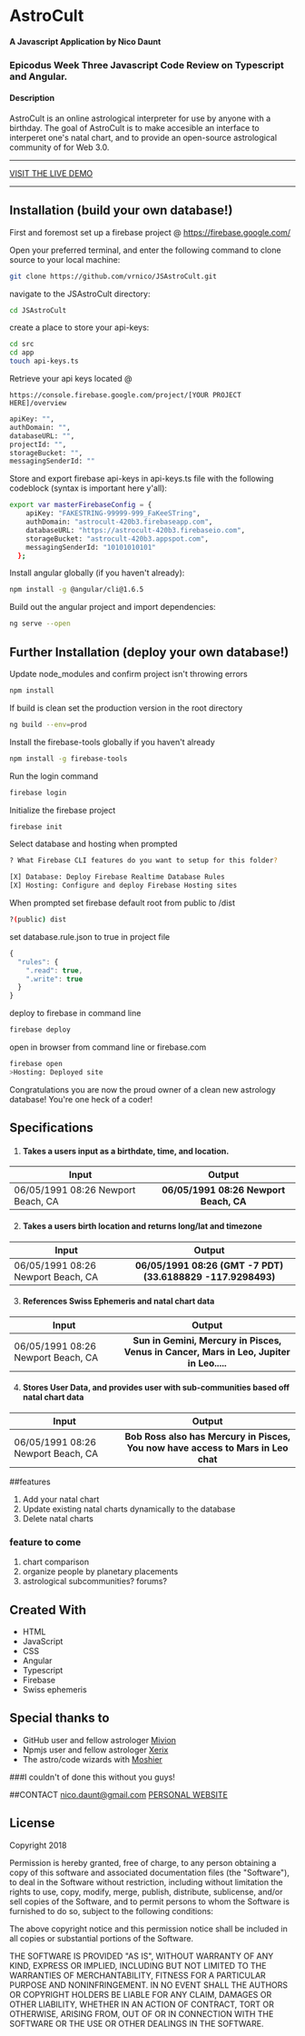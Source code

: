 AstroCult
==========
#### A Javascript Application by Nico Daunt

### Epicodus Week Three Javascript Code Review on Typescript and Angular.

#### Description
AstroCult is an online astrological interpreter for use by anyone with a birthday. The goal of AstroCult is to make accesible an interface to interperet one's natal chart, and to provide an open-source astrological community of for Web 3.0.
***
[VISIT THE LIVE DEMO](https://astrocult-480a2.firebaseapp.com/)
***

## Installation (build your own database!)

First and foremost set up a firebase project @ https://firebase.google.com/


Open your preferred terminal, and enter the following command to clone source to your local machine:
```sh
git clone https://github.com/vrnico/JSAstroCult.git
```

navigate to the JSAstroCult directory:
```sh
cd JSAstroCult
```

create a place to store your api-keys:
```sh
cd src
cd app
touch api-keys.ts
```

Retrieve your api keys located @
```
https://console.firebase.google.com/project/[YOUR PROJECT HERE]/overview
```

```sh
apiKey: "",
authDomain: "",
databaseURL: "",
projectId: "",
storageBucket: "",
messagingSenderId: ""
```

Store and export firebase api-keys in api-keys.ts file with the following codeblock (syntax is important here y'all):
```sh
export var masterFirebaseConfig = {
    apiKey: "FAKESTRING-99999-999_FaKeeSTring",
    authDomain: "astrocult-420b3.firebaseapp.com",
    databaseURL: "https://astrocult-420b3.firebaseio.com",
    storageBucket: "astrocult-420b3.appspot.com",
    messagingSenderId: "10101010101"
  };
```


Install angular globally (if you haven't already):
```sh
npm install -g @angular/cli@1.6.5
```


Build out the angular project and import dependencies:
```sh
ng serve --open
```

## Further Installation (deploy your own database!)

Update node_modules and confirm project isn't throwing errors
```sh
npm install
```
If build is clean set the production version in the root directory
```sh
ng build --env=prod
```
Install the firebase-tools globally if you haven't already
```sh
npm install -g firebase-tools
```
Run the login command
```sh
firebase login
```
Initialize the firebase project
```sh
firebase init
```

Select database and hosting when prompted
```sh
? What Firebase CLI features do you want to setup for this folder?

[X] Database: Deploy Firebase Realtime Database Rules
[X] Hosting: Configure and deploy Firebase Hosting sites
```

When prompted set firebase default root from public to /dist
```sh
?(public) dist
```
set database.rule.json to true in project file
```js
{
  "rules": {
    ".read": true,
    ".write": true
  }
}
```
deploy to firebase in command line
```sh
firebase deploy
```
open in browser from command line or firebase.com
```sh
firebase open
>Hosting: Deployed site
```

Congratulations you are now the proud owner of a clean new astrology database! You're one heck of a coder!


## Specifications

1. #### Takes a users input as a birthdate, time, and location.

| Input      | Output           |
| ------------- |:-------------:|
| 06/05/1991 08:26 Newport Beach, CA    | **06/05/1991 08:26 Newport Beach, CA** |


2. #### Takes a users birth location and returns long/lat and timezone

| Input      | Output           |
| ------------- |:-------------:|
| 06/05/1991 08:26 Newport Beach, CA      | **06/05/1991 08:26 (GMT -7 PDT)(33.6188829 -117.9298493)** |

3. #### References Swiss Ephemeris and natal chart data

| Input      | Output           |
| ------------- |:-------------:|
| 06/05/1991 08:26 Newport Beach, CA    | **Sun in Gemini, Mercury in Pisces, Venus in Cancer, Mars in Leo, Jupiter in Leo.....** |

4. #### Stores User Data, and provides user with sub-communities based off natal chart data

| Input      | Output           |
| ------------- |:-------------:|
| 06/05/1991 08:26 Newport Beach, CA      | **Bob Ross also has Mercury in Pisces, You now have access to Mars in Leo chat** |



##features

1. Add your natal chart
2. Update existing natal charts dynamically to the database
3. Delete natal charts

### feature to come
1. chart comparison
2. organize people by planetary placements
3. astrological subcommunities? forums?






## Created With
* HTML
* JavaScript
* CSS
* Angular
* Typescript
* Firebase
* Swiss ephemeris

## Special thanks to
* GitHub user and fellow astrologer [Mivion](https://github.com/mivion)
* Npmjs user and fellow astrologer [Xerix](https://www.npmjs.com/~xerik)
* The astro/code wizards with [Moshier](http://www.moshier.net/)

###I couldn't of done this without you guys!

##CONTACT
[nico.daunt@gmail.com](mailto:nico.daunt@gmail.com)
[PERSONAL WEBSITE](nicodaunt.com)




## License
Copyright 2018

Permission is hereby granted, free of charge, to any person obtaining a copy of this software and associated documentation files (the "Software"), to deal in the Software without restriction, including without limitation the rights to use, copy, modify, merge, publish, distribute, sublicense, and/or sell copies of the Software, and to permit persons to whom the Software is furnished to do so, subject to the following conditions:

The above copyright notice and this permission notice shall be included in all copies or substantial portions of the Software.

THE SOFTWARE IS PROVIDED "AS IS", WITHOUT WARRANTY OF ANY KIND, EXPRESS OR IMPLIED, INCLUDING BUT NOT LIMITED TO THE WARRANTIES OF MERCHANTABILITY, FITNESS FOR A PARTICULAR PURPOSE AND NONINFRINGEMENT. IN NO EVENT SHALL THE AUTHORS OR COPYRIGHT HOLDERS BE LIABLE FOR ANY CLAIM, DAMAGES OR OTHER LIABILITY, WHETHER IN AN ACTION OF CONTRACT, TORT OR OTHERWISE, ARISING FROM, OUT OF OR IN CONNECTION WITH THE SOFTWARE OR THE USE OR OTHER DEALINGS IN THE SOFTWARE.
